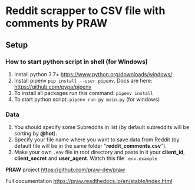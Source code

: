 # Reddit scrapper to CSV file with comments by PRAW

## Setup 

### How to start python script in shell (for Windows)

1. Install python 3.7+ https://www.python.org/downloads/windows/ 
2. Install pipenv `pip install --user pipenv`. Docs are here: https://github.com/pypa/pipenv
3. To install all packages run this command: `pipenv install`
4. To start python script: `pipenv run py main.py` (for windows)

### Data
1. You should specify some Subreddits in list (by default subreddits will be sorting by **@hot**).
2. Specify your file name where you want to save data from Reddit (by default file will be in the same folder "**reddit_comments.csv**").
3. Make your own `.env` file in root directory and paste in it your **client_id**, **client_secret** and **user_agent**. Watch this file `.env.example`

**PRAW** project https://github.com/praw-dev/praw

Full documentation https://praw.readthedocs.io/en/stable/index.html

